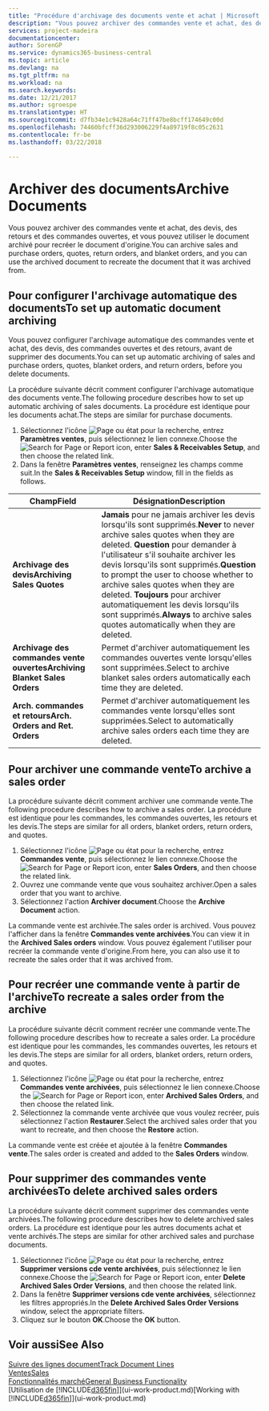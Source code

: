 ```yaml
---
title: "Procédure d'archivage des documents vente et achat | Microsoft Docs"
description: "Vous pouvez archiver des commandes vente et achat, des devis, des retours et des commandes ouvertes, et vous pouvez utiliser le document archivé pour recréer le document d'origine."
services: project-madeira
documentationcenter: 
author: SorenGP
ms.service: dynamics365-business-central
ms.topic: article
ms.devlang: na
ms.tgt_pltfrm: na
ms.workload: na
ms.search.keywords: 
ms.date: 12/21/2017
ms.author: sgroespe
ms.translationtype: HT
ms.sourcegitcommit: d7fb34e1c9428a64c71ff47be8bcff174649c00d
ms.openlocfilehash: 74460bfcff36d293006229f4a89719f8c05c2631
ms.contentlocale: fr-be
ms.lasthandoff: 03/22/2018

---
```

# <a name="archive-documents"></a><span data-ttu-id="fe9be-103">Archiver des documents</span><span class="sxs-lookup"><span data-stu-id="fe9be-103">Archive Documents</span></span>
<span data-ttu-id="fe9be-104">Vous pouvez archiver des commandes vente et achat, des devis, des retours et des commandes ouvertes, et vous pouvez utiliser le document archivé pour recréer le document d'origine.</span><span class="sxs-lookup"><span data-stu-id="fe9be-104">You can archive sales and purchase orders, quotes, return orders, and blanket orders, and you can use the archived document to recreate the document that it was archived from.</span></span>

## <a name="to-set-up-automatic-document-archiving"></a><span data-ttu-id="fe9be-105">Pour configurer l'archivage automatique des documents</span><span class="sxs-lookup"><span data-stu-id="fe9be-105">To set up automatic document archiving</span></span>  
<span data-ttu-id="fe9be-106">Vous pouvez configurer l'archivage automatique des commandes vente et achat, des devis, des commandes ouvertes et des retours, avant de supprimer des documents.</span><span class="sxs-lookup"><span data-stu-id="fe9be-106">You can set up automatic archiving of sales and purchase orders, quotes, blanket orders, and return orders, before you delete documents.</span></span>

<span data-ttu-id="fe9be-107">La procédure suivante décrit comment configurer l'archivage automatique des documents vente.</span><span class="sxs-lookup"><span data-stu-id="fe9be-107">The following procedure describes how to set up automatic archiving of sales documents.</span></span> <span data-ttu-id="fe9be-108">La procédure est identique pour les documents achat.</span><span class="sxs-lookup"><span data-stu-id="fe9be-108">The steps are similar for purchase documents.</span></span>
1.  <span data-ttu-id="fe9be-109">Sélectionnez l'icône ![Page ou état pour la recherche](media/ui-search/search_small.png "icône"), entrez **Paramètres ventes**, puis sélectionnez le lien connexe.</span><span class="sxs-lookup"><span data-stu-id="fe9be-109">Choose the ![Search for Page or Report](media/ui-search/search_small.png "Search for Page or Report icon") icon, enter **Sales & Receivables Setup**, and then choose the related link.</span></span>
2. <span data-ttu-id="fe9be-110">Dans la fenêtre **Paramètres ventes**, renseignez les champs comme suit.</span><span class="sxs-lookup"><span data-stu-id="fe9be-110">In the **Sales & Receivables Setup** window, fill in the fields as follows.</span></span>

|<span data-ttu-id="fe9be-111">Champ</span><span class="sxs-lookup"><span data-stu-id="fe9be-111">Field</span></span>|<span data-ttu-id="fe9be-112">Désignation</span><span class="sxs-lookup"><span data-stu-id="fe9be-112">Description</span></span>|
|-----|-----------|
|<span data-ttu-id="fe9be-113">**Archivage des devis**</span><span class="sxs-lookup"><span data-stu-id="fe9be-113">**Archiving Sales Quotes**</span></span>|<span data-ttu-id="fe9be-114">**Jamais** pour ne jamais archiver les devis lorsqu'ils sont supprimés.</span><span class="sxs-lookup"><span data-stu-id="fe9be-114">**Never** to never archive sales quotes when they are deleted.</span></span> <span data-ttu-id="fe9be-115">**Question** pour demander à l'utilisateur s'il souhaite archiver les devis lorsqu'ils sont supprimés.</span><span class="sxs-lookup"><span data-stu-id="fe9be-115">**Question** to prompt the user to choose whether to archive sales quotes when they are deleted.</span></span> <span data-ttu-id="fe9be-116">**Toujours** pour archiver automatiquement les devis lorsqu'ils sont supprimés.</span><span class="sxs-lookup"><span data-stu-id="fe9be-116">**Always** to archive sales quotes automatically when they are deleted.</span></span>|
|<span data-ttu-id="fe9be-117">**Archivage des commandes vente ouvertes**</span><span class="sxs-lookup"><span data-stu-id="fe9be-117">**Archiving Blanket Sales Orders**</span></span>|<span data-ttu-id="fe9be-118">Permet d'archiver automatiquement les commandes ouvertes vente lorsqu'elles sont supprimées.</span><span class="sxs-lookup"><span data-stu-id="fe9be-118">Select to archive blanket sales orders automatically each time they are deleted.</span></span>|
|<span data-ttu-id="fe9be-119">**Arch. commandes et retours**</span><span class="sxs-lookup"><span data-stu-id="fe9be-119">**Arch. Orders and Ret. Orders**</span></span>|<span data-ttu-id="fe9be-120">Permet d'archiver automatiquement les commandes vente lorsqu'elles sont supprimées.</span><span class="sxs-lookup"><span data-stu-id="fe9be-120">Select to automatically archive sales orders each time they are deleted.</span></span>|

## <a name="to-archive-a-sales-order"></a><span data-ttu-id="fe9be-121">Pour archiver une commande vente</span><span class="sxs-lookup"><span data-stu-id="fe9be-121">To archive a sales order</span></span>
<span data-ttu-id="fe9be-122">La procédure suivante décrit comment archiver une commande vente.</span><span class="sxs-lookup"><span data-stu-id="fe9be-122">The following procedure describes how to archive a sales order.</span></span> <span data-ttu-id="fe9be-123">La procédure est identique pour les commandes, les commandes ouvertes, les retours et les devis.</span><span class="sxs-lookup"><span data-stu-id="fe9be-123">The steps are similar for all orders, blanket orders, return orders, and quotes.</span></span>

1.  <span data-ttu-id="fe9be-124">Sélectionnez l'icône ![Page ou état pour la recherche](media/ui-search/search_small.png "Page ou état pour la recherche"), entrez **Commandes vente**, puis sélectionnez le lien connexe.</span><span class="sxs-lookup"><span data-stu-id="fe9be-124">Choose the ![Search for Page or Report](media/ui-search/search_small.png "Search for Page or Report icon") icon, enter **Sales Orders**, and then choose the related link.</span></span>  
2.  <span data-ttu-id="fe9be-125">Ouvrez une commande vente que vous souhaitez archiver.</span><span class="sxs-lookup"><span data-stu-id="fe9be-125">Open a sales order that you want to archive.</span></span>  
3.  <span data-ttu-id="fe9be-126">Sélectionnez l'action **Archiver document**.</span><span class="sxs-lookup"><span data-stu-id="fe9be-126">Choose the **Archive Document** action.</span></span>

<span data-ttu-id="fe9be-127">La commande vente est archivée.</span><span class="sxs-lookup"><span data-stu-id="fe9be-127">The sales order is archived.</span></span> <span data-ttu-id="fe9be-128">Vous pouvez l'afficher dans la fenêtre **Commandes vente archivées**.</span><span class="sxs-lookup"><span data-stu-id="fe9be-128">You can view it in the **Archived Sales orders** window.</span></span> <span data-ttu-id="fe9be-129">Vous pouvez également l'utiliser pour recréer la commande vente d'origine.</span><span class="sxs-lookup"><span data-stu-id="fe9be-129">From here, you can also use it to recreate the sales order that it was archived from.</span></span>

## <a name="to-recreate-a-sales-order-from-the-archive"></a><span data-ttu-id="fe9be-130">Pour recréer une commande vente à partir de l'archive</span><span class="sxs-lookup"><span data-stu-id="fe9be-130">To recreate a sales order from the archive</span></span>
<span data-ttu-id="fe9be-131">La procédure suivante décrit comment recréer une commande vente.</span><span class="sxs-lookup"><span data-stu-id="fe9be-131">The following procedure describes how to recreate a sales order.</span></span> <span data-ttu-id="fe9be-132">La procédure est identique pour les commandes, les commandes ouvertes, les retours et les devis.</span><span class="sxs-lookup"><span data-stu-id="fe9be-132">The steps are similar for all orders, blanket orders, return orders, and quotes.</span></span>

1.  <span data-ttu-id="fe9be-133">Sélectionnez l'icône ![Page ou état pour la recherche](media/ui-search/search_small.png "Page ou état pour la recherche"), entrez **Commandes vente archivées**, puis sélectionnez le lien connexe.</span><span class="sxs-lookup"><span data-stu-id="fe9be-133">Choose the ![Search for Page or Report](media/ui-search/search_small.png "Search for Page or Report icon") icon, enter **Archived Sales Orders**, and then choose the related link.</span></span>
2.  <span data-ttu-id="fe9be-134">Sélectionnez la commande vente archivée que vous voulez recréer, puis sélectionnez l'action **Restaurer**.</span><span class="sxs-lookup"><span data-stu-id="fe9be-134">Select the archived sales order that you want to recreate, and then choose the **Restore** action.</span></span>  

<span data-ttu-id="fe9be-135">La commande vente est créée et ajoutée à la fenêtre **Commandes vente**.</span><span class="sxs-lookup"><span data-stu-id="fe9be-135">The sales order is created and added to the **Sales Orders** window.</span></span>

## <a name="to-delete-archived-sales-orders"></a><span data-ttu-id="fe9be-136">Pour supprimer des commandes vente archivées</span><span class="sxs-lookup"><span data-stu-id="fe9be-136">To delete archived sales orders</span></span>
<span data-ttu-id="fe9be-137">La procédure suivante décrit comment supprimer des commandes vente archivées.</span><span class="sxs-lookup"><span data-stu-id="fe9be-137">The following procedure describes how to delete archived sales orders.</span></span> <span data-ttu-id="fe9be-138">La procédure est identique pour les autres documents achat et vente archivés.</span><span class="sxs-lookup"><span data-stu-id="fe9be-138">The steps are similar for other archived sales and purchase documents.</span></span>

1.  <span data-ttu-id="fe9be-139">Sélectionnez l'icône ![Page ou état pour la recherche](media/ui-search/search_small.png "Page ou état pour la recherche"), entrez **Supprimer versions cde vente archivées**, puis sélectionnez le lien connexe.</span><span class="sxs-lookup"><span data-stu-id="fe9be-139">Choose the ![Search for Page or Report](media/ui-search/search_small.png "Search for Page or Report icon") icon, enter **Delete Archived Sales Order Versions**, and then choose the related link.</span></span>  
2.  <span data-ttu-id="fe9be-140">Dans la fenêtre **Supprimer versions cde vente archivées**, sélectionnez les filtres appropriés.</span><span class="sxs-lookup"><span data-stu-id="fe9be-140">In the **Delete Archived Sales Order Versions** window, select the appropriate filters.</span></span>  
3.  <span data-ttu-id="fe9be-141">Cliquez sur le bouton **OK**.</span><span class="sxs-lookup"><span data-stu-id="fe9be-141">Choose the **OK** button.</span></span>

## <a name="see-also"></a><span data-ttu-id="fe9be-142">Voir aussi</span><span class="sxs-lookup"><span data-stu-id="fe9be-142">See Also</span></span>
[<span data-ttu-id="fe9be-143">Suivre des lignes document</span><span class="sxs-lookup"><span data-stu-id="fe9be-143">Track Document Lines</span></span>](across-how-to-track-document-lines.md)  
[<span data-ttu-id="fe9be-144">Ventes</span><span class="sxs-lookup"><span data-stu-id="fe9be-144">Sales</span></span>](sales-manage-sales.md)  
[<span data-ttu-id="fe9be-145">Fonctionnalités marché</span><span class="sxs-lookup"><span data-stu-id="fe9be-145">General Business Functionality</span></span>](ui-across-business-areas.md)  
<span data-ttu-id="fe9be-146">[Utilisation de [!INCLUDE[d365fin](includes/d365fin_md.md)]](ui-work-product.md)</span><span class="sxs-lookup"><span data-stu-id="fe9be-146">[Working with [!INCLUDE[d365fin](includes/d365fin_md.md)]](ui-work-product.md)</span></span>

